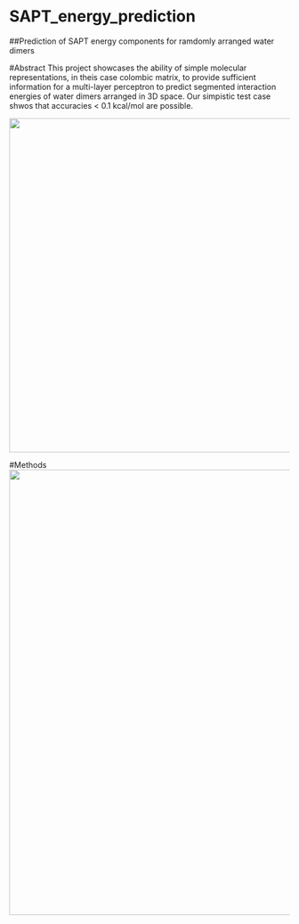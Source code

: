 # SAPT_energy_prediction
##Prediction of SAPT energy components for ramdomly arranged water dimers

#Abstract
This project showcases the ability of simple molecular representations, in theis case colombic matrix, to provide sufficient information for a multi-layer perceptron to predict segmented interaction energies of water dimers arranged in 3D space. Our simpistic test case shwos that accuracies < 0.1 kcal/mol are possible.

<img src="https://raw.github.com/eisenhart-andrew/SAPT_energy_prediction/main/toc_image.png" width="700" height="600">

#Methods
<img src="https://raw.github.com/eisenhart-andrew/SAPT_energy_prediction/main/diagram.png" width="600" height="800">
